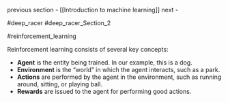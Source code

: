 
previous section - [[Introduction to machine learning]]
next - 

#deep_racer
#deep_racer_Section_2

#reinforcement_learning 

Reinforcement learning consists of several key concepts:

-   **Agent** is the entity being trained. In our example, this is a dog.
-   **Environment** is the “world” in which the agent interacts, such as a park.
-   **Actions** are performed by the agent in the environment, such as running around, sitting, or playing ball.
-   **Rewards** are issued to the agent for performing good actions.